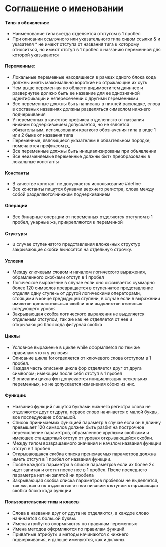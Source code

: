 # Соглашение о именовании


#### Типы в объявления:

- Наименование типа всегда отделяется отступом в 1 пробел
- При описании ссылочного или указательного типа сивом ссылки & и указателя * не имеют отступа от названия типа к которому относиться, но имеют отступ в 1 пробел к названию переменной для которой указываются

#### Переменные:

- Локальные переменные находящиеся в рамках одного блока кода должны иметь максимально короткие но отражающие их суть
- Чем выше переменная по области видимости тем длиннее и развернутее должно быть ее название для ее однозначной идентификации и непересечении с другими переменными
- Все переменные должны быть написаны в нижней раскладке, слова в составных названиях должны разделяться символом нижнего подчеркивания
- У переменных в качестве префикса отделенного от названия нижним подчеркиванием допускается, но не является обязательным, использования краткого обозначения типа в виде 1 или 2 быкв от названия типа
- Переменные, являющиеся указателем в обязательном порядке, помечаются префиксом p_
- Все переменные должны быть инициализированы при объявлении
- Все неизменяемые переменные должны быть преобразованы в локальные константы

#### Константы

- В качестве констант не допускается использование #define
- Все константы пишутся буквами верхнего регистра, слова между собой разделяются нижним подчеркиванием
  
#### Операции

- Все бинарные операции от переменных отделяются отступом в 1 пробел, унарные же, прикрепляются к переменной

#### Стуктуры

- В случае ступенчатого представления вложенных структур закрывающие скобки выносятся на отдельную строчку.

#### Условия

- Между ключевым словом и началом логического выражения, обрамленного скобками отступ в 1 пробел
- Логическое выражение в случае если оно оказывается суммарно более 120 символов превращается в ступенчатое представление отделяя одну ступень от другой логическими операторами, стоящими в конце предыдущей ступени, в случае если в выражении имеются дополнительные скобки они выделяются степенью следующего уровня.
- Закрывающая скобка логического выражения не выделяется отдельным отступом, так же как не отделяется от нее и открывающая блок кода фигурная скобка 

#### Циклы

- Условное выражение в цикле while оформляется по тем же правилам что и у условия
- Описание цикла for отделяется от ключевого слова отступом в 1 пробел.
- Каждая часть описания цикла фор отделяется друг от друга символом; имеющим после себя отступ в 1 пробел
- В описании цикла фон допускается инициализация нескольких переменных, но не допускается изменения обоих из них.

#### Функции:

- Названия функций пишутся буквами нижнего регистра слова не отделяются друг от друга, первое слово начинается с малой буквы, все последующие с большой.
- Список принимаемых функцией параметр в случае если он в длинну превышает 120 символов должен быть разбит на построчное перечисление параметров, обрамленное круглыми скобками и имеющее стандартный отступ от уровня открывающейся скобки.
- Между типом возвращаемого значения и началом названия функции отступ в 1 пробел
- Открывающаяся скобка списка пренемаемых параметров должна иметь отступ в 1 пробел от названия функции.
- После каждого параметра в списке параметров если их более 2х идет запитая и отступ после нее в 1 пробел. После последнего параметра нет ни запятой ни пробела
- Закрывающая скобка списка параметров пробелом не выделяется, так же, как и не отделяется от нее никаким отступом открывающая скобка блока кода функции

#### Пользовательские типы и классы

- Слова в названии друг от друга не отделяются, а каждое слово начинается с большой буквы.
- Имена атрибутов оформляются по правилам переменных
- Имена методов оформляются по правилам функций. 
- Приватные атрибуты и методы начинаются с нижнего подчеркивания, и дальше именуются, как и должны.

